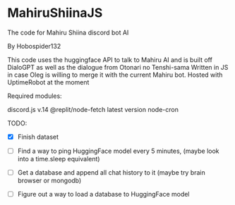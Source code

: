 # MahiruShiinaJS
The code for Mahiru Shiina discord bot AI

By Hobospider132

This code uses the huggingface API to talk to Mahiru AI and is built off DialoGPT as well as the dialogue from Otonari no Tenshi-sama
Written in JS in case Oleg is willing to merge it with the current Mahiru bot. Hosted with UptimeRobot at the moment

Required modules: 

discord.js v.14
@replit/node-fetch latest version
node-cron

TODO:

- [x] Finish dataset 
- [ ] Find a way to ping HuggingFace model every 5 minutes, (maybe look into a time.sleep equivalent) 
- [ ] Get a database and append all chat history to it (maybe try brain browser or mongodb)
- [ ] Figure out a way to load a database to HuggingFace model

